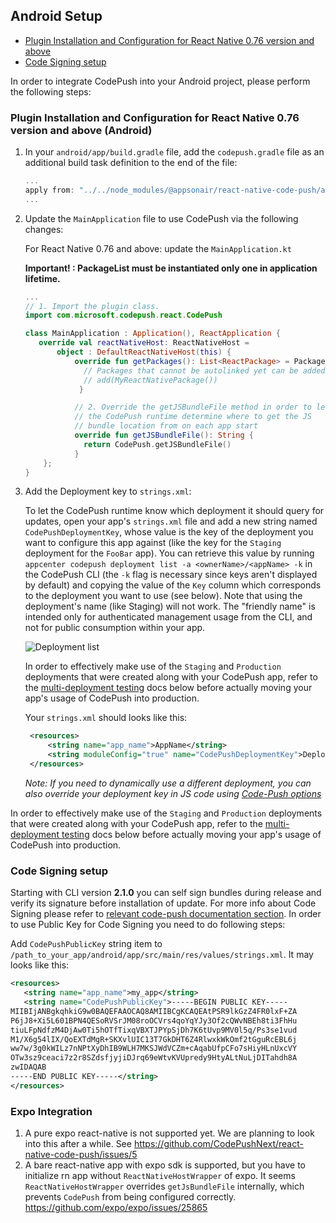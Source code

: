 ## Android Setup

- [Plugin Installation and Configuration for React Native 0.76 version and above](#plugin-installation-and-configuration-for-react-native-060-version-and-above-android)
- [Code Signing setup](#code-signing-setup)

In order to integrate CodePush into your Android project, please perform the following steps:

### Plugin Installation and Configuration for React Native 0.76 version and above (Android)

1. In your `android/app/build.gradle` file, add the `codepush.gradle` file as an additional build task definition to the end of the file:

   ```gradle
   ...
   apply from: "../../node_modules/@appsonair/react-native-code-push/android/codepush.gradle"
   ...
   ```

2. Update the `MainApplication` file to use CodePush via the following changes:

   For React Native 0.76 and above: update the `MainApplication.kt`

   **Important! : PackageList must be instantiated only one in application lifetime.**

   ```kotlin
   ...
   // 1. Import the plugin class.
   import com.microsoft.codepush.react.CodePush

   class MainApplication : Application(), ReactApplication {
      override val reactNativeHost: ReactNativeHost =
          object : DefaultReactNativeHost(this) {
              override fun getPackages(): List<ReactPackage> = PackageList(this).packages.apply {
                // Packages that cannot be autolinked yet can be added manually here, for example:
                // add(MyReactNativePackage())
               }

              // 2. Override the getJSBundleFile method in order to let
              // the CodePush runtime determine where to get the JS
              // bundle location from on each app start
              override fun getJSBundleFile(): String {
                return CodePush.getJSBundleFile()
              }
       };
   }
   ```

3. Add the Deployment key to `strings.xml`:

   To let the CodePush runtime know which deployment it should query for updates, open your app's `strings.xml` file and add a new string named `CodePushDeploymentKey`, whose value is the key of the deployment you want to configure this app against (like the key for the `Staging` deployment for the `FooBar` app). You can retrieve this value by running `appcenter codepush deployment list -a <ownerName>/<appName> -k` in the CodePush CLI (the `-k` flag is necessary since keys aren't displayed by default) and copying the value of the `Key` column which corresponds to the deployment you want to use (see below). Note that using the deployment's name (like Staging) will not work. The "friendly name" is intended only for authenticated management usage from the CLI, and not for public consumption within your app.

   ![Deployment list](https://cloud.githubusercontent.com/assets/116461/11601733/13011d5e-9a8a-11e5-9ce2-b100498ffb34.png)

   In order to effectively make use of the `Staging` and `Production` deployments that were created along with your CodePush app, refer to the [multi-deployment testing](../README.md#multi-deployment-testing) docs below before actually moving your app's usage of CodePush into production.

   Your `strings.xml` should looks like this:

   ```xml
    <resources>
        <string name="app_name">AppName</string>
        <string moduleConfig="true" name="CodePushDeploymentKey">DeploymentKey</string>
    </resources>
   ```

   _Note: If you need to dynamically use a different deployment, you can also override your deployment key in JS code using [Code-Push options](./api-js.md#CodePushOptions)_

In order to effectively make use of the `Staging` and `Production` deployments that were created along with your CodePush app, refer to the [multi-deployment testing](../README.md#multi-deployment-testing) docs below before actually moving your app's usage of CodePush into production.

### Code Signing setup

Starting with CLI version **2.1.0** you can self sign bundles during release and verify its signature before installation of update. For more info about Code Signing please refer to [relevant code-push documentation section](https://github.com/microsoft/code-push/tree/v3.0.1/cli#code-signing). In order to use Public Key for Code Signing you need to do following steps:

Add `CodePushPublicKey` string item to `/path_to_your_app/android/app/src/main/res/values/strings.xml`. It may looks like this:

```xml
<resources>
   <string name="app_name">my_app</string>
   <string name="CodePushPublicKey">-----BEGIN PUBLIC KEY-----
MIIBIjANBgkqhkiG9w0BAQEFAAOCAQ8AMIIBCgKCAQEAtPSR9lkGzZ4FR0lxF+ZA
P6jJ8+Xi5L601BPN4QESoRVSrJM08roOCVrs4qoYqYJy3Of2cQWvNBEh8ti3FhHu
tiuLFpNdfzM4DjAw0Ti5hOTfTixqVBXTJPYpSjDh7K6tUvp9MV0l5q/Ps3se1vud
M1/X6g54lIX/QoEXTdMgR+SKXvlUIC13T7GkDHT6Z4RlwxkWkOmf2tGguRcEBL6j
ww7w/3g0kWILz7nNPtXyDhIB9WLH7MKSJWdVCZm+cAqabUfpCFo7sHiyHLnUxcVY
OTw3sz9ceaci7z2r8SZdsfjyjiDJrq69eWtvKVUpredy9HtyALtNuLjDITahdh8A
zwIDAQAB
-----END PUBLIC KEY-----</string>
</resources>
```

### Expo Integration

1. A pure expo react-native is not supported yet. We are planning to look into this after a while. See https://github.com/CodePushNext/react-native-code-push/issues/5
2. A bare react-native app with expo sdk is supported, but you have to initialize rn app without `ReactNativeHostWrapper` of expo. It seems `ReactNativeHostWrapper` overrides `getJsBundleFile` internally, which prevents `CodePush` from being configured correctly.  
   https://github.com/expo/expo/issues/25865
